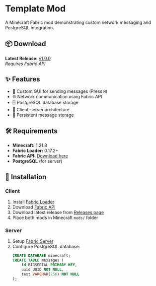 # Template Mod

A Minecraft Fabric mod demonstrating custom network messaging and PostgreSQL integration.

## 📦 Download

**Latest Release:** [v1.0.0](https://github.com/antlau2000/template-mod/releases/latest)  
*Requires Fabric API*

## ✨ Features
- 📨 Custom GUI for sending messages (Press `M`)
- 🌐 Network communication using Fabric API  
- 🗄️ PostgreSQL database storage
- 🔧 Client-server architecture
- 💾 Persistent message storage

## 🛠 Requirements
- **Minecraft:** 1.21.8
- **Fabric Loader:** 0.17.2+
- **Fabric API:** [Download here](https://www.curseforge.com/minecraft/mc-mods/fabric-api)
- **PostgreSQL** (for server)

## 🚀 Installation

### Client
1. Install [Fabric Loader](https://fabricmc.net/use/)
2. Download [Fabric API](https://www.curseforge.com/minecraft/mc-mods/fabric-api)
3. Download latest release from [Releases page](https://github.com/antlau2000/template-mod/releases)
4. Place both mods in Minecraft `mods/` folder

### Server  
1. Setup [Fabric Server](https://fabricmc.net/use/server/)
2. Configure PostgreSQL database:
   ```sql
   CREATE DATABASE minecraft;
   CREATE TABLE messages (
       id BIGSERIAL PRIMARY KEY,
       uuid UUID NOT NULL,
       text VARCHAR(256) NOT NULL
   );
